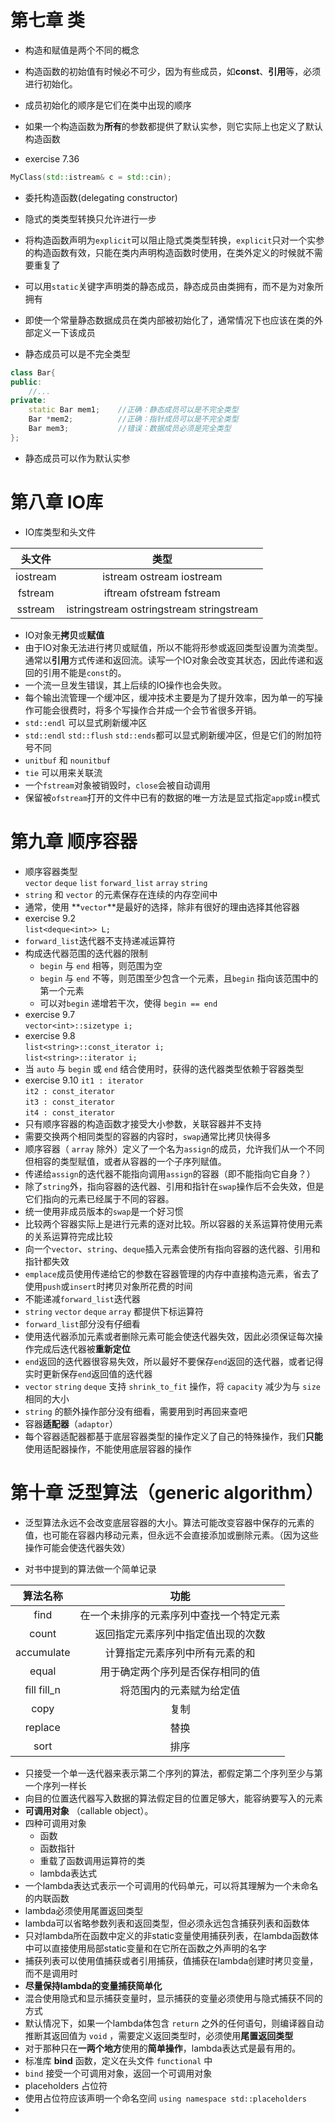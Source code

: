 # 第七章 类

* 构造和赋值是两个不同的概念

* 构造函数的初始值有时候必不可少，因为有些成员，如**const**、**引用**等，必须进行初始化。

* 成员初始化的顺序是它们在类中出现的顺序

* 如果一个构造函数为**所有**的参数都提供了默认实参，则它实际上也定义了默认构造函数

* exercise 7.36
```C++
MyClass(std::istream& c = std::cin);
```

* 委托构造函数(delegating constructor)

* 隐式的类类型转换只允许进行一步
* 将构造函数声明为`explicit`可以阻止隐式类类型转换，`explicit`只对一个实参的构造函数有效，只能在类内声明构造函数时使用，在类外定义的时候就不需要重复了
* 可以用`static`关键字声明类的静态成员，静态成员由类拥有，而不是为对象所拥有
* 即使一个常量静态数据成员在类内部被初始化了，通常情况下也应该在类的外部定义一下该成员
* 静态成员可以是不完全类型

```C++
class Bar{
public:
	//...
private:
	static Bar mem1;	//正确：静态成员可以是不完全类型
	Bar *mem2;			//正确：指针成员可以是不完全类型
	Bar mem3;			//错误：数据成员必须是完全类型
};
```

* 静态成员可以作为默认实参

# 第八章 IO库  

* IO库类型和头文件   

|头文件 | 类型|
|:---: | :---: |
|iostream | istream ostream iostream|
|fstream | iftream ofstream fstream|
|sstream | istringstream ostringstream stringstream|

* IO对象无**拷贝**或**赋值**  
* 由于IO对象无法进行拷贝或赋值，所以不能将形参或返回类型设置为流类型。通常以**引用**方式传递和返回流。读写一个IO对象会改变其状态，因此传递和返回的引用不能是`const`的。  
* 一个流一旦发生错误，其上后续的IO操作也会失败。  
* 每个输出流管理一个缓冲区，缓冲技术主要是为了提升效率，因为单一的写操作可能会很费时，将多个写操作合并成一个会节省很多开销。  
* `std::endl` 可以显式刷新缓冲区  
* `std::endl` `std::flush` `std::ends`都可以显式刷新缓冲区，但是它们的附加符号不同  
* `unitbuf` 和 `nounitbuf`  
* `tie` 可以用来关联流  
* 一个`fstream`对象被销毁时，`close`会被自动调用  
* 保留被`ofstream`打开的文件中已有的数据的唯一方法是显式指定`app`或`in`模式  

# 第九章 顺序容器  
* 顺序容器类型  
	`vector` `deque` `list` `forward_list` `array` `string`  
* `string` 和 `vector` 的元素保存在连续的内存空间中  
* 通常，使用  **`vector`**是最好的选择，除非有很好的理由选择其他容器  
* exercise 9.2  
	`list<deque<int>> L;`  
* `forward_list`迭代器不支持递减运算符  
* 构成迭代器范围的迭代器的限制  
	* `begin` 与 `end` 相等，则范围为空  
	* `begin` 与 `end` 不等，则范围至少包含一个元素，且`begin` 指向该范围中的第一个元素  
	* 可以对`begin` 递增若干次，使得 `begin == end`   
* exercise 9.7  
	`vector<int>::sizetype i;`  
* exercise 9.8  
	`list<string>::const_iterator i;`  
	`list<string>::iterator i;`  
* 当 `auto` 与 `begin` 或 `end` 结合使用时，获得的迭代器类型依赖于容器类型  
* exercise 9.10
	`it1 : iterator`  
	`it2 : const_iterator`  
	`it3 : const_iterator`  
	`it4 : const_iterator`  
* 只有顺序容器的构造函数才接受大小参数，关联容器并不支持  
* 需要交换两个相同类型的容器的内容时，`swap`通常比拷贝快得多  
* 顺序容器（ `array`  除外）定义了一个名为`assign`的成员，允许我们从一个不同但相容的类型赋值，或者从容器的一个子序列赋值。  
* 传递给`assign`的迭代器不能指向调用`assign`的容器（即不能指向它自身？）  
* 除了`string`外，指向容器的迭代器、引用和指针在`swap`操作后不会失效，但是它们指向的元素已经属于不同的容器。  
* 统一使用非成员版本的`swap`是一个好习惯  
* 比较两个容器实际上是进行元素的逐对比较。所以容器的关系运算符使用元素的关系运算符完成比较  
* 向一个`vector`、`string`、`deque`插入元素会使所有指向容器的迭代器、引用和指针都失效  
* `emplace`成员使用传递给它的参数在容器管理的内存中直接构造元素，省去了使用`push`或`insert`时拷贝对象所花费的时间  
* 不能递减`forward_list`迭代器  
* `string` `vector` `deque` `array` 都提供下标运算符  
* `forward_list`部分没有仔细看  
* 使用迭代器添加元素或者删除元素可能会使迭代器失效，因此必须保证每次操作完成后迭代器被**重新定位**  
* `end`返回的迭代器很容易失效，所以最好不要保存`end`返回的迭代器，或者记得实时更新保存`end`返回值的迭代器  
* `vector` `string` `deque` 支持 `shrink_to_fit` 操作，将 `capacity` 减少为与 `size` 相同的大小  
* `string` 的额外操作部分没有细看，需要用到时再回来查吧  
* 容器**适配器**（`adaptor`）
* 每个容器适配器都基于底层容器类型的操作定义了自己的特殊操作，我们**只能**使用适配器操作，不能使用底层容器的操作  

# 第十章 泛型算法（generic algorithm）  

* 泛型算法永远不会改变底层容器的大小。算法可能改变容器中保存的元素的值，也可能在容器内移动元素，但永远不会直接添加或删除元素。（因为这些操作可能会使迭代器失效）  

* 对书中提到的算法做一个简单记录  

|算法名称|功能|
|:---:|:---:|
|find|在一个未排序的元素序列中查找一个特定元素|
|count|返回指定元素序列中指定值出现的次数|
|accumulate|计算指定元素序列中所有元素的和|
|equal|用于确定两个序列是否保存相同的值|
|fill  fill_n|将范围内的元素赋为给定值|
|copy|复制|
|replace|替换|
|sort|排序|

* 只接受一个单一迭代器来表示第二个序列的算法，都假定第二个序列至少与第一个序列一样长  
* 向目的位置迭代器写入数据的算法假定目的位置足够大，能容纳要写入的元素  
* **可调用对象** （callable object）。
* 四种可调用对象
	* 函数  
	* 函数指针  
	* 重载了函数调用运算符的类  
	* lambda表达式  
* 一个lambda表达式表示一个可调用的代码单元，可以将其理解为一个未命名的内联函数  
* lambda必须使用尾置返回类型  
* lambda可以省略参数列表和返回类型，但必须永远包含捕获列表和函数体  
* 只对lambda所在函数中定义的非static变量使用捕获列表，在lambda函数体中可以直接使用局部static变量和在它所在函数之外声明的名字  
* 捕获列表可以使用值捕获或者引用捕获，值捕获在lambda创建时拷贝变量，而不是调用时  
* **尽量保持lambda的变量捕获简单化**  
* 混合使用隐式和显示捕获变量时，显示捕获的变量必须使用与隐式捕获不同的方式  
* 默认情况下，如果一个lambda体包含 `return` 之外的任何语句，则编译器自动推断其返回值为  `void` ，需要定义返回类型时，必须使用**尾置返回类型**  
* 对于那种只在**一两个地方**使用的**简单操作**，lambda表达式是最有用的。  
* 标准库 **bind** 函数，定义在头文件 `functional` 中  
* `bind` 接受一个可调用对象，返回一个可调用对象  
* placeholders 占位符
* 使用占位符应该声明一个命名空间 `using namespace std::placeholders`  
* 



